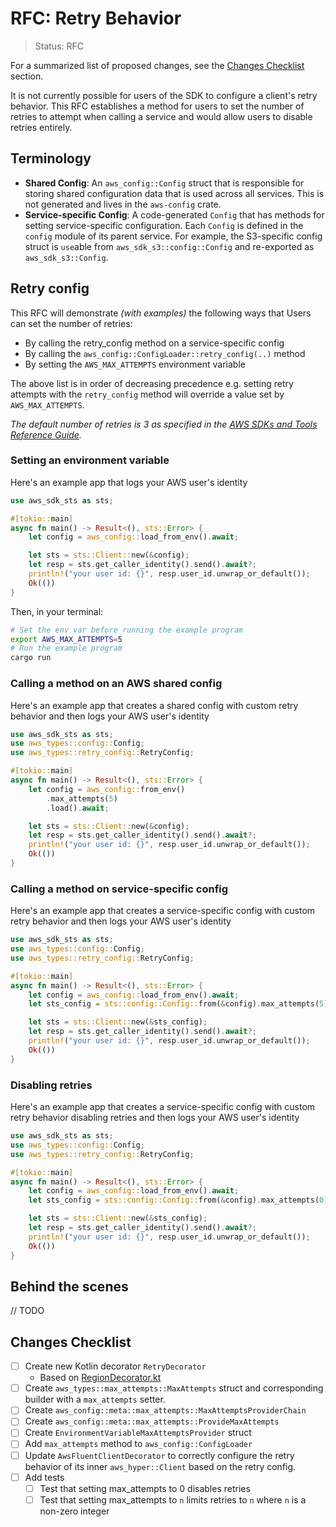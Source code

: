 RFC: Retry Behavior
============================

> Status: RFC

For a summarized list of proposed changes, see the [Changes Checklist](#changes-checklist) section.

It is not currently possible for users of the SDK to configure a client's retry behavior. This RFC establishes a method for users to set the number of retries to attempt when calling a service and would allow users to disable retries entirely.

Terminology
-----------

- **Shared Config**: An `aws_config::Config` struct that is responsible for storing shared configuration data that is used across all services. This is not generated and lives in the `aws-config` crate.
- **Service-specific Config**: A code-generated `Config` that has methods for setting service-specific configuration. Each `Config` is defined in the `config` module of its parent service. For example, the S3-specific config struct is `use`able from `aws_sdk_s3::config::Config` and re-exported as `aws_sdk_s3::Config`.

Retry config
------------

This RFC will demonstrate _(with examples)_ the following ways that Users can set the number of retries:

- By calling the retry_config method on a service-specific config
- By calling the `aws_config::ConfigLoader::retry_config(..)` method
- By setting the `AWS_MAX_ATTEMPTS` environment variable

The above list is in order of decreasing precedence e.g. setting retry attempts with the `retry_config` method will override a value set by `AWS_MAX_ATTEMPTS`.

_The default number of retries is 3 as specified in the [AWS SDKs and Tools Reference Guide](https://docs.aws.amazon.com/sdkref/latest/guide/setting-global-max_attempts.html)._

### Setting an environment variable

Here's an example app that logs your AWS user's identity

```rust
use aws_sdk_sts as sts;

#[tokio::main]
async fn main() -> Result<(), sts::Error> {
    let config = aws_config::load_from_env().await;

    let sts = sts::Client::new(&config);
    let resp = sts.get_caller_identity().send().await?;
    println!("your user id: {}", resp.user_id.unwrap_or_default());
    Ok(())
}
```

Then, in your terminal:

```sh
# Set the env var before running the example program
export AWS_MAX_ATTEMPTS=5
# Run the example program
cargo run
```

### Calling a method on an AWS shared config

Here's an example app that creates a shared config with custom retry behavior and then logs your AWS user's identity

```rust
use aws_sdk_sts as sts;
use aws_types::config::Config;
use aws_types::retry_config::RetryConfig;

#[tokio::main]
async fn main() -> Result<(), sts::Error> {
    let config = aws_config::from_env()
        .max_attempts(5)
        .load().await;

    let sts = sts::Client::new(&config);
    let resp = sts.get_caller_identity().send().await?;
    println!("your user id: {}", resp.user_id.unwrap_or_default());
    Ok(())
}
```

### Calling a method on service-specific config

Here's an example app that creates a service-specific config with custom retry behavior and then logs your AWS user's identity

```rust
use aws_sdk_sts as sts;
use aws_types::config::Config;
use aws_types::retry_config::RetryConfig;

#[tokio::main]
async fn main() -> Result<(), sts::Error> {
    let config = aws_config::load_from_env().await;
    let sts_config = sts::config::Config::from(&config).max_attempts(5).build();

    let sts = sts::Client::new(&sts_config);
    let resp = sts.get_caller_identity().send().await?;
    println!("your user id: {}", resp.user_id.unwrap_or_default());
    Ok(())
}
```

### Disabling retries

Here's an example app that creates a service-specific config with custom retry behavior disabling retries and then logs your AWS user's identity

```rust
use aws_sdk_sts as sts;
use aws_types::config::Config;
use aws_types::retry_config::RetryConfig;

#[tokio::main]
async fn main() -> Result<(), sts::Error> {
    let config = aws_config::load_from_env().await;
    let sts_config = sts::config::Config::from(&config).max_attempts(0).build();

    let sts = sts::Client::new(&sts_config);
    let resp = sts.get_caller_identity().send().await?;
    println!("your user id: {}", resp.user_id.unwrap_or_default());
    Ok(())
}
```

Behind the scenes
-----------------

// TODO

Changes Checklist
-----------------

- [ ] Create new Kotlin decorator `RetryDecorator`
  - Based on [RegionDecorator.kt](https://github.com/awslabs/smithy-rs/blob/main/aws/sdk-codegen/src/main/kotlin/software/amazon/smithy/rustsdk/RegionDecorator.kt)
- [ ] Create `aws_types::max_attempts::MaxAttempts` struct and corresponding builder with a `max_attempts` setter.
- [ ] Create `aws_config::meta::max_attempts::MaxAttemptsProviderChain`
- [ ] Create `aws_config::meta::max_attempts::ProvideMaxAttempts`
- [ ] Create `EnvironmentVariableMaxAttemptsProvider` struct
- [ ] Add `max_attempts` method to `aws_config::ConfigLoader`
- [ ] Update `AwsFluentClientDecorator` to correctly configure the retry behavior of its inner `aws_hyper::Client` based on the retry config.
- [ ] Add tests
  - [ ] Test that setting max_attempts to 0 disables retries
  - [ ] Test that setting max_attempts to `n` limits retries to `n` where `n` is a non-zero integer
